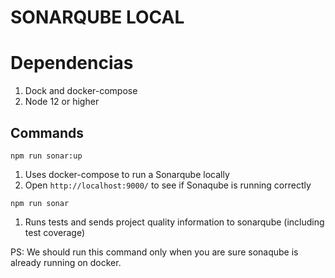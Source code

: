 # SONARQUBE LOCAL

# Dependencias

1. Dock and docker-compose
2. Node 12 or higher

## Commands

`npm run sonar:up`

1. Uses docker-compose to run a Sonarqube locally 
2. Open `http://localhost:9000/` to see if Sonaqube is running correctly

`npm run sonar`

1. Runs tests and sends project quality information to sonarqube (including test coverage)

PS: We should run this command only when you are sure sonaqube is already running on docker.  

